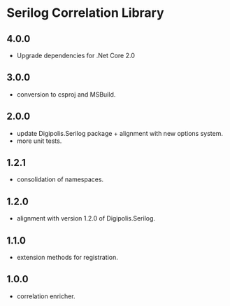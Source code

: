 # Serilog Correlation Library

## 4.0.0
 - Upgrade dependencies for .Net Core 2.0

## 3.0.0

- conversion to csproj and MSBuild.

## 2.0.0

- update Digipolis.Serilog package + alignment with new options system.
- more unit tests.

## 1.2.1

- consolidation of namespaces.

## 1.2.0

- alignment with version 1.2.0 of Digipolis.Serilog.

## 1.1.0

- extension methods for registration.

## 1.0.0

- correlation enricher.